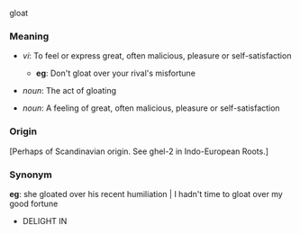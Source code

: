 gloat
### Meaning
+ _vi_: To feel or express great, often malicious, pleasure or self-satisfaction
    + __eg__: Don't gloat over your rival's misfortune

+ _noun_: The act of gloating
+ _noun_: A feeling of great, often malicious, pleasure or self-satisfaction

### Origin

[Perhaps of Scandinavian origin. See ghel-2 in Indo-European Roots.]

### Synonym

__eg__: she gloated over his recent humiliation | I hadn't time to gloat over my good fortune

+ DELIGHT IN


